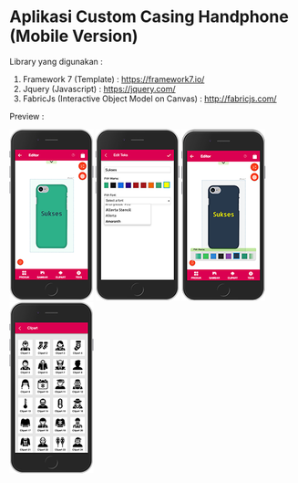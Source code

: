 # Aplikasi Custom Casing Handphone (Mobile Version)

Library yang digunakan :
1. Framework 7 (Template) : https://framework7.io/
2. Jquery (Javascript) : https://jquery.com/
3. FabricJs (Interactive Object Model on Canvas) : http://fabricjs.com/

Preview : 

![alt text](https://github.com/rendyfahmiroza/aplikasi-custom-casing-handphone/blob/master/localhost_customs_case_(iPhone%206_7_8).png?raw=true)
![alt text](https://github.com/rendyfahmiroza/aplikasi-custom-casing-handphone/blob/master/localhost_customs_case_(iPhone%206_7_8)-2.png?raw=true)
![alt text](https://github.com/rendyfahmiroza/aplikasi-custom-casing-handphone/blob/master/localhost_customs_case_(iPhone%206_7_8)-3.png?raw=true)
![alt text](https://github.com/rendyfahmiroza/aplikasi-custom-casing-handphone/blob/master/localhost_customs_case_(iPhone%206_7_8)-4.png?raw=true)
